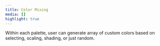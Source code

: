 ```yaml
---
title: Color Mixing
media: []
highlight: true
---
```


Within each palette, user can generate array of custom colors based on selecting, scaling, shading, or just random.